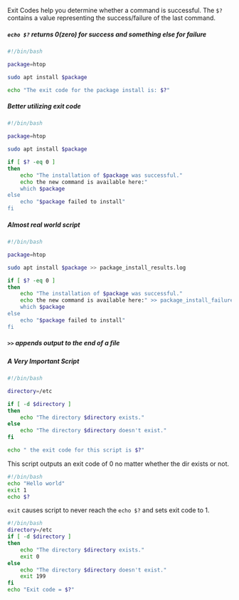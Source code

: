 Exit Codes help you determine whether a command is successful.
The `$?` contains a value representing the success/failure of the last command.

##### `echo $?` returns 0(zero) for success and something else for failure

```sh
#!/bin/bash

package=htop

sudo apt install $package

echo "The exit code for the package install is: $?"

```

##### Better utilizing exit code
```sh
#!/bin/bash

package=htop

sudo apt install $package

if [ $? -eq 0 ]
then
	echo "The installation of $package was successful."
	echo the new command is available here:"
	which $package
else
	echo "$package failed to install"
fi


```
##### Almost real world script
```sh
#!/bin/bash

package=htop

sudo apt install $package >> package_install_results.log

if [ $? -eq 0 ]
then
	echo "The installation of $package was successful."
	echo the new command is available here:" >> package_install_failure.log
	which $package
else
	echo "$package failed to install"
fi

```

##### `>>`  appends output to the end of a file
##### A Very Important Script
```sh
#!/bin/bash

directory=/etc

if [ -d $directory ]
then
	echo "The directory $directory exists."
else
	echo "The directory $directory doesn't exist."
fi

echo " the exit code for this script is $?"
```
This script outputs an exit code of 0 no matter whether the dir exists or not.

```sh
#!/bin/bash
echo "Hello world"
exit 1 
echo $?
```

`exit` causes script to never reach the `echo $?` and sets exit code to 1.

```sh
#!/bin/bash
directory=/etc
if [ -d $directory ]
then
	echo "The directory $directory exists."
	exit 0
else
	echo "The directory $directory doesn't exist."
	exit 199
fi
echo "Exit code = $?"
```